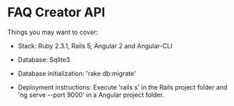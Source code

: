 # FAQ Creator API

Things you may want to cover:

* Stack: Ruby 2.3.1, Rails 5, Angular 2 and Angular-CLI

* Database: Sqlite3

* Database initialization: 'rake db:migrate'

* Deployment instructions: Execute 'rails s' in the Rails project folder and 'ng serve --port 9000' in a Angular project folder.
